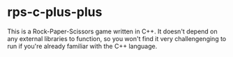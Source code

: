 # rps-c-plus-plus

This is a Rock-Paper-Scissors game written in C++. It doesn't depend on any external libraries to function, so you won't find it very challengenging to run if you're already familiar with the C++ language.
